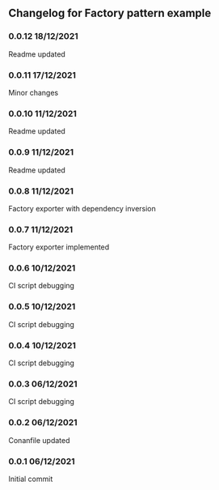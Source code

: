 ## Changelog for Factory pattern example

### 0.0.12 18/12/2021
Readme updated

### 0.0.11 17/12/2021
Minor changes

### 0.0.10 11/12/2021
Readme updated

### 0.0.9 11/12/2021
Readme updated

### 0.0.8 11/12/2021
Factory exporter with dependency inversion

### 0.0.7 11/12/2021
Factory exporter implemented

### 0.0.6 10/12/2021
CI script debugging

### 0.0.5 10/12/2021
CI script debugging

### 0.0.4 10/12/2021
CI script debugging

### 0.0.3 06/12/2021
CI script debugging

### 0.0.2 06/12/2021
Conanfile updated

### 0.0.1 06/12/2021
Initial commit